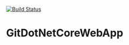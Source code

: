 [![Build Status](https://dev.azure.com/mykrosoftcorp/GitDotNetCoreWebApp/_apis/build/status/mykrosoftcorp.GitDotNetCoreWebApp%20(1)?branchName=master)](https://dev.azure.com/mykrosoftcorp/GitDotNetCoreWebApp/_build/latest?definitionId=4?branchName=master)

# GitDotNetCoreWebApp
